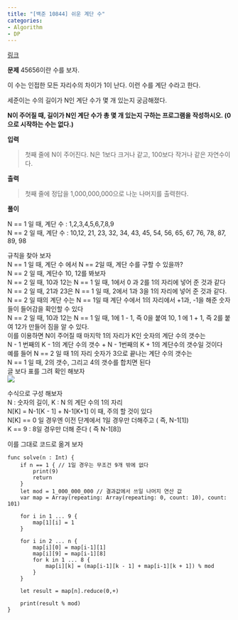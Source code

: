 ```yaml
---
title: "[백준 10844] 쉬운 계단 수"
categories:
- Algorithm
- DP
---
```


[링크](https://www.acmicpc.net/problem/10844)

**문제**
45656이란 수를 보자.

이 수는 인접한 모든 자리수의 차이가 1이 난다. 이런 수를 계단 수라고 한다.

세준이는 수의 길이가 N인 계단 수가 몇 개 있는지 궁금해졌다.

**N이 주어질 때, 길이가 N인 계단 수가 총 몇 개 있는지 구하는 프로그램을 작성하시오. (0으로 시작하는 수는 없다.)**

**입력**
> 첫째 줄에 N이 주어진다. N은 1보다 크거나 같고, 100보다 작거나 같은 자연수이다.



**출력**
>첫째 줄에 정답을 1,000,000,000으로 나눈 나머지를 출력한다.

**풀이**

N == 1 일 때, 계단 수 : 1,2,3,4,5,6,7,8,9<br>
N == 2 일 때, 계단 수 : 10,12, 21, 23, 32, 34, 43, 45, 54, 56, 65, 67, 76, 78, 87, 89, 98<br>

규칙을 찾아 보자<br>
N == 1 일 때, 계단 수 에서 N == 2일 때, 계단 수를 구할 수 있을까?<br>
N == 2 일 때, 계단수 10, 12를 봐보자 <br>
N == 2 일 때, 10과 12는 N == 1 일 때, 1에서 0 과 2를 1의 자리에 넣어 준 것과 같다<br>
N == 2 일 때, 21과 23은 N == 1 일 때, 2에서 1과 3을 1의 자리에 넣어 준 것과 같다.<br>
N == 2 일 때의 계단 수는 N == 1일 때 계단 수에서 1의 자리에서 +1과, -1을 해준 숫자들이 들어감을 확인할 수 있다<br>
N == 2 일 때, 10과 12는 N == 1 일 때, 1에  1 - 1, 즉 0을 붙여 10, 1 에 1 + 1, 즉 2를 붙여 12가 만들어 짐을 알 수 있다.<br>
이를 이용하면 N이 주어질 때 마지막 1의 자리가 K인 숫자의 계단 수의 갯수는<br>
N - 1 번째의 K - 1의 계단 수의 갯수 + N - 1번째의 K + 1의 계단수의 갯수일 것이다<br>
예를 들어 N == 2 일 때 1의 자리 숫자가 3으로 끝나는 계단 수의 갯수는 <br>
N == 1 일 때, 2의 갯수,  그리고 4의 갯수를 합치면 된다<br>
글 보다 표를 그려 확인 해보자<br>
![](http://localhost:4000/assets/images/Posts/Algorithm/DP/2021-01-26-BOJ10844-DP/image1.png)

수식으로 구성 해보자 <br>
N : 숫자의 길이, K : N 의 계단 수의 1의 자리 <br>
N[K] = N-1[K - 1] + N-1[K+1]
이 때, 주의 할 것이 있다 <br>
N[K] == 0 일 경우엔  이전 단계에서 1일 경우만 더해주고 ( 즉, N-1[1])<br>
K == 9 : 8일 경우만 더해 준다 ( 즉 N-1[8]) <br>

이를 그대로 코드로 옮겨 보자

```
func solve(n : Int) {
    if n == 1 { // 1일 경우는 무조건 9개 밖에 없다
        print(9)
        return
    }
    let mod = 1_000_000_000 // 결과값에서 쓰일 나머지 연산 값 
    var map = Array(repeating: Array(repeating: 0, count: 10), count: 101)
    
    for i in 1 ... 9 {
        map[1][i] = 1
    }
    
    for i in 2 ... n {
        map[i][0] = map[i-1][1]
        map[i][9] = map[i-1][8]
        for k in 1 ... 8 {
            map[i][k] = (map[i-1][k - 1] + map[i-1][k + 1]) % mod
        }
    }
    
    let result = map[n].reduce(0,+)
    
    print(result % mod)
}
```
